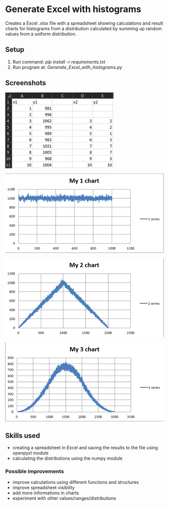 # Generate Excel with histograms
Creates a Excel .xlsx file with a spreadsheet showing calculations and result charts for histograms from a distribution calculated by summing up random values from a uniform distribution.

## Setup

1. Run command: *pip install -r requirements.txt*
2. Run program at: *Generate_Excel_with_histograms.py*

## Screenshots
![Excel1.png](docs/Excel1.png "Example row and columns in generated file")

![ExcelChart1.png](docs/ExcelChart1.png "Example chart 1")

![ExcelChart2.png](docs/ExcelChart2.png "Example chart 2")

![ExcelChart3.png](docs/ExcelChart3.png "Example chart 3")

## Skills used
- creating a spreadsheet in Excel and saving the results to the file using openpyxl module
- calculating the distributions using the numpy module

### Possible improvements
- improve calculations using different functions and structures
- improve spreadsheet visibility
- add more informations in charts
- experiment with other values/ranges/distributions
